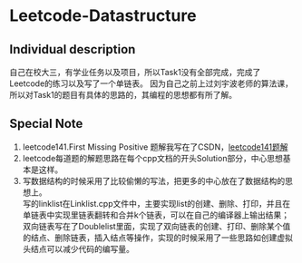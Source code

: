 # Leetcode-Datastructure

## Individual description
自己在校大三，有学业任务以及项目，所以Task1没有全部完成，完成了Leetcode的练习以及写了一个单链表。
因为自己之前上过刘宇波老师的算法课，所以对Task1的题目有具体的思路的，其编程的思想都有所了解。
<br>

## Special Note
1. leetcode141.First Missing Positive 题解我写在了CSDN，[leetcode141题解](https://blog.csdn.net/qq_42034665/article/details/87968009)
2. leetcode每道题的解题思路在每个cpp文档的开头Solution部分，中心思想基本是这样。
3. 写数据结构的时候采用了比较偷懒的写法，把更多的中心放在了数据结构的思想上。<br>写的linklist在Linklist.cpp文件中，主要实现list的创建、删除、打印，并且在单链表中实现里链表翻转和合并k个链表，可以在自己的编译器上输出结果；<br>双向链表写在了Doublelist里面，实现了双向链表的创建、打印、删除某个值的结点、删除链表，插入结点等操作，实现的时候采用了一些思路如创建虚拟头结点可以减少代码的编写量。<br>


